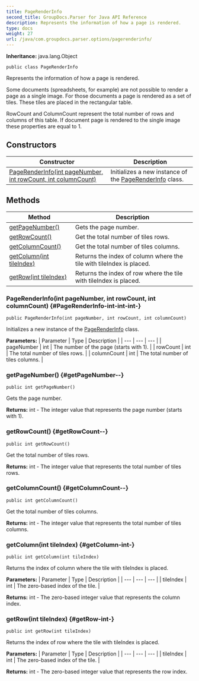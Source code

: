 ```yaml
---
title: PageRenderInfo
second_title: GroupDocs.Parser for Java API Reference
description: Represents the information of how a page is rendered.
type: docs
weight: 27
url: /java/com.groupdocs.parser.options/pagerenderinfo/
---
```

**Inheritance:**
java.lang.Object
```
public class PageRenderInfo
```

Represents the information of how a page is rendered.

Some documents (spreadsheets, for example) are not possible to render a page as a single image. For those documents a page is rendered as a set of tiles. These tiles are placed in the rectangular table.

 RowCount  and  ColumnCount  represent the total number of rows and columns of this table. If document page is rendered to the single image these properties are equal to 1.
## Constructors

| Constructor | Description |
| --- | --- |
| [PageRenderInfo(int pageNumber, int rowCount, int columnCount)](#PageRenderInfo-int-int-int-) | Initializes a new instance of the [PageRenderInfo](../../com.groupdocs.parser.options/pagerenderinfo) class. |
## Methods

| Method | Description |
| --- | --- |
| [getPageNumber()](#getPageNumber--) | Gets the page number. |
| [getRowCount()](#getRowCount--) | Get the total number of tiles rows. |
| [getColumnCount()](#getColumnCount--) | Get the total number of tiles columns. |
| [getColumn(int tileIndex)](#getColumn-int-) | Returns the index of column where the tile with  tileIndex  is placed. |
| [getRow(int tileIndex)](#getRow-int-) | Returns the index of row where the tile with  tileIndex  is placed. |
### PageRenderInfo(int pageNumber, int rowCount, int columnCount) {#PageRenderInfo-int-int-int-}
```
public PageRenderInfo(int pageNumber, int rowCount, int columnCount)
```


Initializes a new instance of the [PageRenderInfo](../../com.groupdocs.parser.options/pagerenderinfo) class.

**Parameters:**
| Parameter | Type | Description |
| --- | --- | --- |
| pageNumber | int | The number of the page (starts with 1). |
| rowCount | int | The total number of tiles rows. |
| columnCount | int | The total number of tiles columns. |

### getPageNumber() {#getPageNumber--}
```
public int getPageNumber()
```


Gets the page number.

**Returns:**
int - The integer value that represents the page number (starts with 1).
### getRowCount() {#getRowCount--}
```
public int getRowCount()
```


Get the total number of tiles rows.

**Returns:**
int - The integer value that represents the total number of tiles rows.
### getColumnCount() {#getColumnCount--}
```
public int getColumnCount()
```


Get the total number of tiles columns.

**Returns:**
int - The integer value that represents the total number of tiles columns.
### getColumn(int tileIndex) {#getColumn-int-}
```
public int getColumn(int tileIndex)
```


Returns the index of column where the tile with  tileIndex  is placed.

**Parameters:**
| Parameter | Type | Description |
| --- | --- | --- |
| tileIndex | int | The zero-based index of the tile. |

**Returns:**
int - The zero-based integer value that represents the column index.
### getRow(int tileIndex) {#getRow-int-}
```
public int getRow(int tileIndex)
```


Returns the index of row where the tile with  tileIndex  is placed.

**Parameters:**
| Parameter | Type | Description |
| --- | --- | --- |
| tileIndex | int | The zero-based index of the tile. |

**Returns:**
int - The zero-based integer value that represents the row index.

